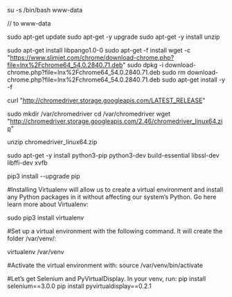 su -s /bin/bash www-data

// to www-data

sudo apt-get update
sudo apt-get -y upgrade
sudo apt-get -y install unzip

sudo apt-get install libpango1.0-0
sudo apt-get -f install
wget -c "https://www.slimjet.com/chrome/download-chrome.php?file=lnx%2Fchrome64_54.0.2840.71.deb"
sudo dpkg -i download-chrome.php?file=lnx%2Fchrome64_54.0.2840.71.deb
sudo rm download-chrome.php?file=lnx%2Fchrome64_54.0.2840.71.deb
sudo apt-get install -y -f

curl "http://chromedriver.storage.googleapis.com/LATEST_RELEASE"

sudo mkdir /var/chromedriver
cd /var/chromedriver
wget "http://chromedriver.storage.googleapis.com/2.46/chromedriver_linux64.zip"

unzip chromedriver_linux64.zip


sudo apt-get -y install python3-pip python3-dev build-essential libssl-dev libffi-dev xvfb



pip3 install --upgrade pip

#Installing Virtualenv will allow us to create a virtual environment and install any Python packages in it without affecting our system’s Python. Go here learn more about Virtualenv:

sudo pip3 install virtualenv

#Set up a virtual environment with the following command. It will create the folder /var/venv/:

virtualenv /var/venv

#Activate the virtual environment with:
source /var/venv/bin/activate

#Let’s get Selenium and PyVirtualDisplay. In your venv, run:
pip install selenium==3.0.0
pip install pyvirtualdisplay==0.2.1